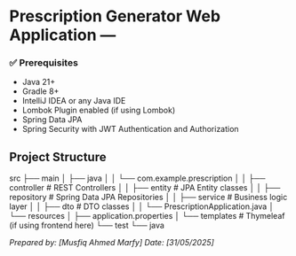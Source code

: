 # Prescription Generator Web Application — 

### ✅ Prerequisites

- Java 21+
- Gradle 8+
- IntelliJ IDEA or any Java IDE
- Lombok Plugin enabled (if using Lombok)
- Spring Data JPA
- Spring Security with JWT Authentication and Authorization



## Project Structure
src
├── main
│ ├── java
│ │ └── com.example.prescription
│ │ ├── controller # REST Controllers
│ │ ├── entity # JPA Entity classes
│ │ ├── repository # Spring Data JPA Repositories
│ │ ├── service # Business logic layer
│ │ ├── dto # DTO classes
│ │ └── PrescriptionApplication.java
│ └── resources
│ ├── application.properties
│ └── templates # Thymeleaf (if using frontend here)
└── test
└── java

*Prepared by: [Musfiq Ahmed Marfy]* 
*Date: [31/05/2025]*
